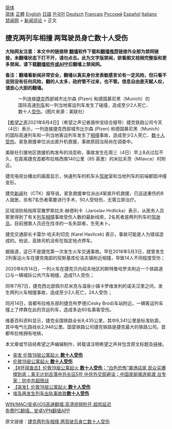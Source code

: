  <!-- 面包屑导航 --> <div class="breadcrumb"><!-- GTranslate: https://gtranslate.io/ -->  <div class="switcher notranslate">  <div class="selected">  <a href="#" onclick="return false;"> 简体</a>  </div>  <div class="option">  <a href="https://www.bannedbook.org" onclick="doGTranslate('zh-CN|zh-CN');jQuery('div.switcher div.selected a').html(jQuery(this).html());return false;" title="简体中文" class="nturl selected"> 简体</a>  <a href="https://www.bannedbook.org/zh-tw/" onclick="doGTranslate('zh-CN|zh-TW');jQuery('div.switcher div.selected a').html(jQuery(this).html());return false;" title="繁體中文" class="nturl"> 正體</a>  <a href="https://www.bannedbook.org/en/" onclick="doGTranslate('zh-CN|en');jQuery('div.switcher div.selected a').html(jQuery(this).html());return false;" title="English" class="nturl"> English</a>  <a href="https://www.bannedbook.org/ja/" onclick="doGTranslate('zh-CN|ja');jQuery('div.switcher div.selected a').html(jQuery(this).html());return false;" title="日本語" class="nturl"> 日語</a>  <a href="https://www.bannedbook.org/ko/" onclick="doGTranslate('zh-CN|ko');jQuery('div.switcher div.selected a').html(jQuery(this).html());return false;" title="한국어" class="nturl"> 한국어</a>  <a href="https://www.bannedbook.org/de/" onclick="doGTranslate('zh-CN|de');jQuery('div.switcher div.selected a').html(jQuery(this).html());return false;" title="Deutsch" class="nturl"> Deutsch</a>  <a href="https://www.bannedbook.org/fr/" onclick="doGTranslate('zh-CN|fr');jQuery('div.switcher div.selected a').html(jQuery(this).html());return false;" title="Français" class="nturl"> Français</a>  <a href="https://www.bannedbook.org/ru/" onclick="doGTranslate('zh-CN|ru');jQuery('div.switcher div.selected a').html(jQuery(this).html());return false;" title="Русский" class="nturl"> Русский</a>  <a href="https://www.bannedbook.org/es/" onclick="doGTranslate('zh-CN|es');jQuery('div.switcher div.selected a').html(jQuery(this).html());return false;" title="Español" class="nturl"> Español</a>  <a href="https://www.bannedbook.org/it/" onclick="doGTranslate('zh-CN|it');jQuery('div.switcher div.selected a').html(jQuery(this).html());return false;" title="Italiano" class="nturl"> Italiano</a>  </div>  </div>      <div class='breadcrumb-sub'><!-- Breadcrumb NavXT 6.3.0 --> <a href="https://www.bannedbook.org/" class="home">禁闻网</a> &gt; <a href="https://www.bannedbook.org/bnews/comments/" class="category">新闻评论</a> &gt; 正文</div></div><h2>捷克两列车相撞 两驾驶员身亡数十人受伤</h2> <p class="notice"><b>大陆网友注意：本文中的链接除 <a href="https://github.com/bannedbook/fanqiang" >翻墙</a>软件下载和<a href="https://github.com/killgcd/justmysocks/blob/master/README.md">翻墙推荐</a>链接外全部为禁网链接，未翻墙状态下打不开，请勿点击。此为文字版禁闻，欲看图文视频完整版和更多禁闻，请下载<a href="https://github.com/bannedbook/fanqiang">翻墙软件或APP</a>后翻墙上禁闻网。</p><p>备注：翻墙看新闻非常安全，翻墙以真实身份发表敏感言论有一定风险，但只看不说则没有任何风险，翻的人太多，政府管不过来，也不管。信息自由是天赋人权，请放心大胆的翻墙。</b></p>  <div class="entry"> <figure><figcaption>一列连接<a href="https://www.bannedbook.org/bnews/tag/%e6%8d%b7%e5%85%8b/" class="st_tag internal_tag" rel="tag" title="标签 捷克 下的日志">捷克</a>西部城市比尔森 (Plzen) 和德国慕尼黑（Munich）的国际高速<a href="https://www.bannedbook.org/bnews/tag/%E5%88%97%E8%BD%A6/" class="st_tag internal_tag" rel="tag" title="标签 列车 下的日志">列车</a>和一列当地客运列车发生了碰撞，造成至少2人死亡、数十人<a href="https://www.bannedbook.org/bnews/tag/%E5%8F%97%E4%BC%A4/" class="st_tag internal_tag" rel="tag" title="标签 受伤 下的日志">受伤</a>。(图片来源：美联社）</figcaption></figure> <p>【<span class='wp_keywordlink_affiliate'><a href="https://www.soundofhope.org" title="希望之声" target="_blank">希望之声</a></span>2021年8月4日】（希望之声记者唐仲宝综合报导）捷克铁路公司今天（4日）表示，一列连接捷克西部城市比尔森 (Plzen) 和德国慕尼黑（Munich）的国际高速列车和一列当地客运列车发生了<a href="https://www.bannedbook.org/bnews/tag/%E7%9B%B8%E6%92%9E/" class="st_tag internal_tag" rel="tag" title="标签 相撞 下的日志">相撞</a>事故，造成至少2人死亡、<a href="https://www.bannedbook.org/bnews/tag/%E6%95%B0%E5%8D%81%E4%BA%BA%E5%8F%97%E4%BC%A4/" class="st_tag internal_tag" rel="tag" title="标签 数十人受伤 下的日志">数十人受伤</a>。紧急救援单位派出直升机救援，事故原因当局尚在调查中。</p> <p>美联社引援地区救援机构发布的消息称，事故发生在周三（4日）早上8点过后不久，在距离捷克首都布拉格西南140公里（85 英里）的米拉夫茨（Milavce）村附近。 </p> <p>捷克电视台播出的画面显示，快速列车的机车头<a href="https://www.bannedbook.org/bnews/tag/%E9%A9%BE%E9%A9%B6/" class="st_tag internal_tag" rel="tag" title="标签 驾驶 下的日志">驾驶</a>室和当地列车的前端都因冲撞变形。</p>  <p>捷克<span class='wp_keywordlink_affiliate'><a href="https://www.bannedbook.org/" title="新闻">新闻</a></span>社（CTK）报导说，紧急救援单位派出4架直升机救援，已运送重伤的8人就医，另有7名伤者需要进行手术，50人受轻伤，无需立即治疗。</p> <p>区域消防局指挥官雅罗斯拉夫·赫德利卡（Jaroslav Hrdlicka）表示，从医务人员那里得到了有关<a href="https://www.bannedbook.org/bnews/tag/%E5%88%97%E8%BD%A6%E7%9B%B8%E6%92%9E/" class="st_tag internal_tag" rel="tag" title="标签 列车相撞 下的日志">列车相撞</a>事故受伤人数的最新线索，2名死者是两列列车的<a href="https://www.bannedbook.org/bnews/tag/%E9%A9%BE%E9%A9%B6%E5%91%98/" class="st_tag internal_tag" rel="tag" title="标签 驾驶员 下的日志">驾驶员</a>。目前搜救人员还在找寻的一名失踪者，生死未卜。</p> <p>捷克交通部长卡雷尔·哈夫利切克 (Karel Havlicek) 表示，事故可能是人为错误造成的。他说，高铁司机没有在指定地点停车。</p>  <p>据报道，这已不是捷克第一次发生火车交通事故。早在2018年5月3日，就曾发生2列客运火车在捷克南部的契斯基库伦洛夫镇附近相撞，导致14人不同程度受伤；</p> <p>2020年6月14日，一列火车在捷克贝内绍夫地区的斯特鲁哈罗夫附近一个铁路道口与一辆城际公共汽车相撞，造成11人受伤；</p> <p>同年7月7日，捷克西北部佩尔尼米克与温泉小镇卡罗维发利的诺夫汉里之间，发生两列火车相撞事故，造成至少2人死亡，24人受伤；</p>  <p>同月14日，首都布拉格东部的捷克布罗德(Cesky Brod)车站附近。一辆客运列车撞上了停靠在此的货运列车，造成多达60名乘客受伤。</p> <p>维基百科资料显示，捷克全国铁路全长9,435公里，其中9,341公里是标准轨距，其中电气化路线长2,946公里。国营铁路公司捷克铁路是捷克最大的铁路公司。首都布拉格拥有地铁。</p> <p>本文章或节目经希望之声编辑制作，转载请注明希望之声并包含原文标题及链接。 </p>  <ul class='op-related-articles' title='相关阅读'> <li><a href='https://www.bannedbook.org/bnews/worldnews/20210508/1542176.html' target='_blank'>突发 伦敦19层公寓起火 <b>数十人受伤</b></a></li> <li><a href='https://www.bannedbook.org/bnews/baitai/20210508/1542162.html' target='_blank'>伦敦19层公寓起火 <b>数十人受伤</b></a></li> <li><a href='https://www.bannedbook.org/bnews/bannedvideo/20210508/1541920.html' target='_blank'>【#环球直击】伦敦19层公寓起火 <b>数十人受伤</b>；“白色恐怖”袭港店家 民众买爆撑到底；美无计划击落中共长征5号 中共外交部避谈；中国皮艇接连偷渡 台专家：防中共超限战</a></li> <li><a href='https://www.bannedbook.org/bnews/bannedvideo/20210508/1541883.html' target='_blank'>【突发】伦敦19层公寓起火 <b>数十人受伤</b></a></li> <li><a href='https://www.bannedbook.org/bnews/baitai/20210415/1526667.html' target='_blank'>埃及再发生列车出轨事故致<b>数十人受伤</b></a></li> </ul> <p class="texttj"> <a href="https://github.com/bannedbook/fanqiang/wiki/V2ray%E6%9C%BA%E5%9C%BA" target="_blank">WIN/MAC/安卓/iOS高速翻墙:高清视频秒开,超低延迟</a><br/> <a href="https://github.com/bannedbook/fanqiang/wiki/%E7%A6%81%E9%97%BB%E7%BD%91%E5%AE%89%E5%8D%93%E7%BF%BB%E5%A2%99%E6%96%B0%E9%97%BBAPP" target="_blank">免费PC翻墙、安卓VPN翻墙APP</a></p><p>原文链接：<a class="src_link"  href="https://www.soundofhope.org/post/532244" target="_blank">捷克两列车相撞 两驾驶员身亡数十人受伤</a></p><a name='sharetosocial'></a>  <div style="margin-bottom:5px;padding-bottom:5px;clear:both"> <div id="archive-pix-1" class="banner-ads"> <!-- AuctionX Display platform tag START --> <div id="26318x728x90x621x_ADSLOT2" clicktrack="%%CLICK_URL_ESC%%"></div> <!-- AuctionX Display platform tag END --> </div> <div id="archive-pix-2" class="banner-ads"> <!-- AuctionX Display platform tag START --> <div id="26315x300x250x621x_ADSLOT2" clicktrack="%%CLICK_URL_ESC%%"></div> <!-- AuctionX Display platform tag END --> </div> </div>  <div id="archive-pix-1" class="banner-ads"> <!-- AuctionX Display platform tag START --> <div id="26318x728x90x621x_ADSLOT3" clicktrack="%%CLICK_URL_ESC%%"></div> <!-- AuctionX Display platform tag END --> </div> </div><!--END ENTRY--> 